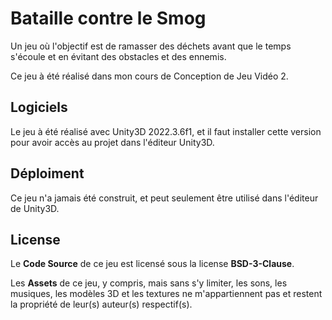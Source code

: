 # Bataille contre le Smog

Un jeu où l'objectif est de ramasser des déchets avant que le temps s'écoule et en évitant des obstacles et des ennemis.

Ce jeu à été réalisé dans mon cours de Conception de Jeu Vidéo 2.

## Logiciels

Le jeu à été réalisé avec Unity3D 2022.3.6f1, et il faut installer cette version pour avoir accès au projet dans l'éditeur Unity3D.

## Déploiment

Ce jeu n'a jamais été construit, et peut seulement être utilisé dans l'éditeur de Unity3D.

## License

Le **Code Source** de ce jeu est licensé sous la license **BSD-3-Clause**.

Les **Assets** de ce jeu, y compris, mais sans s'y limiter, les sons, les musiques, les modèles 3D et les textures ne m'appartiennent pas et restent la propriété de leur(s) auteur(s) respectif(s).
